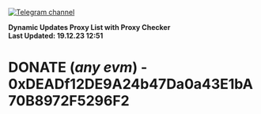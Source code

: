 [![Telegram channel](https://img.shields.io/endpoint?url=https://runkit.io/damiankrawczyk/telegram-badge/branches/master?url=https://t.me/n4z4v0d)](https://t.me/n4z4v0d) 

**Dynamic Updates Proxy List with Proxy Checker**  
**Last Updated: 19.12.23 12:51**

# DONATE (_any evm_) - 0xDEADf12DE9A24b47Da0a43E1bA70B8972F5296F2
